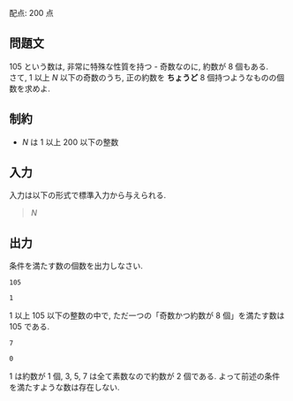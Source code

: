 配点: $200$ 点

## 問題文

$105$ という数は, 非常に特殊な性質を持つ - 奇数なのに, 約数が $8$ 個もある.<br>
さて, $1$ 以上 $N$ 以下の奇数のうち, 正の約数を **ちょうど** $8$ 個持つようなものの個数を求めよ.  

## 制約

- $N$ は $1$ 以上 $200$ 以下の整数

## 入力

入力は以下の形式で標準入力から与えられる.  

> $N$

## 出力

条件を満たす数の個数を出力しなさい.  

```input1
105
```

```output1
1
```

$1$ 以上 $105$ 以下の整数の中で, ただ一つの「奇数かつ約数が $8$ 個」を満たす数は $105$ である.  

```input2
7
```

```output2
0
```

$1$ は約数が $1$ 個, $3$, $5$, $7$ は全て素数なので約数が $2$ 個である. よって前述の条件を満たすような数は存在しない.